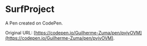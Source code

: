 # SurfProject

A Pen created on CodePen.

Original URL: [https://codepen.io/Guilherme-Zuma/pen/pvjyOVM](https://codepen.io/Guilherme-Zuma/pen/pvjyOVM).

